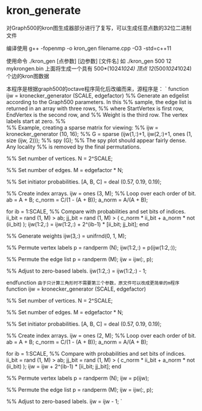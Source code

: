 # kron_generate
对Graph500的kron图生成器部分进行了复写，可以生成任意点数的32位二进制文件

编译使用 g++ -fopenmp -o kron_gen  filename.cpp -O3 -std=c++11

使用命令 ./kron_gen [点参数] [边参数] [文件名]
如 ./kron_gen 500 12 mykrongen.bin
上面将生成一个具有 500*(1024*1024) 顶点 12*(500*1024*1024) 个边的kron图数据

本程序是根据graph500的octave程序简化后改编而来，源程序是：
`
function ijw = kronecker_generator (SCALE, edgefactor)
%% Generate an edgelist according to the Graph500 parameters.  In this
%% sample, the edge list is returned in an array with three rows,
%% where StartVertex is first row, EndVertex is the second row, and
%% Weight is the third row.  The vertex labels start at zero.
%%  
%% Example, creating a sparse matrix for viewing:
%%   ijw = kronecker_generator (10, 16);
%%   G = sparse (ijw(1,:)+1, ijw(2,:)+1, ones (1, size (ijw, 2)));
%%   spy (G);
%% The spy plot should appear fairly dense. Any locality
%% is removed by the final permutations.

  %% Set number of vertices.
  N = 2^SCALE;

  %% Set number of edges.
  M = edgefactor * N;

  %% Set initiator probabilities.
  [A, B, C] = deal (0.57, 0.19, 0.19);

  %% Create index arrays.
  ijw = ones (3, M);
  %% Loop over each order of bit.
  ab = A + B;
  c_norm = C/(1 - (A + B));
  a_norm = A/(A + B);

  for ib = 1:SCALE,
    %% Compare with probabilities and set bits of indices.
    ii_bit = rand (1, M) > ab;
    jj_bit = rand (1, M) > ( c_norm * ii_bit + a_norm * not (ii_bit) );
    ijw(1:2,:) = ijw(1:2,:) + 2^(ib-1) * [ii_bit; jj_bit];
  end

  %% Generate weights
  ijw(3,:) = unifrnd(0, 1, M);

  %% Permute vertex labels
  p = randperm (N);
  ijw(1:2,:) = p(ijw(1:2,:));

  %% Permute the edge list
  p = randperm (M);
  ijw = ijw(:, p);

  %% Adjust to zero-based labels.
  ijw(1:2,:) = ijw(1:2,:) - 1;

endfunction
`
由于只计算三角形时不需要第三个参数，原文件可以改成更简单的m程序
`
function ijw = kronecker_generator (SCALE, edgefactor)

  %% Set number of vertices.
  N = 2^SCALE;

  %% Set number of edges.
  M = edgefactor * N;

  %% Set initiator probabilities.
  [A, B, C] = deal (0.57, 0.19, 0.19);

  %% Create index arrays.
  ijw = ones (2, M);
  %% Loop over each order of bit.
  ab = A + B;
  c_norm = C/(1 - (A + B));
  a_norm = A/(A + B);

  for ib = 1:SCALE,
    %% Compare with probabilities and set bits of indices.
    ii_bit = rand (1, M) > ab;
    jj_bit = rand (1, M) > ( c_norm * ii_bit + a_norm * not (ii_bit) );
    ijw = ijw + 2^(ib-1) * [ii_bit; jj_bit];
  end

  %% Permute vertex labels
  p = randperm (N);
  ijw = p(ijw);

  %% Permute the edge list
  p = randperm (M);
  ijw = ijw(:, p);

  %% Adjust to zero-based labels.
  ijw = ijw - 1;
`
